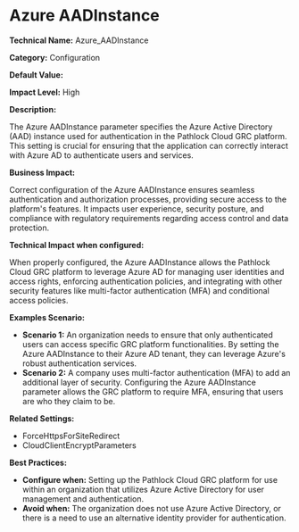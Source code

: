 # Azure AADInstance

**Technical Name:** Azure_AADInstance

**Category:** Configuration

**Default Value:** 

**Impact Level:** High

**Description:** 

The Azure AADInstance parameter specifies the Azure Active Directory (AAD) instance used for authentication in the Pathlock Cloud GRC platform. This setting is crucial for ensuring that the application can correctly interact with Azure AD to authenticate users and services.

**Business Impact:**

Correct configuration of the Azure AADInstance ensures seamless authentication and authorization processes, providing secure access to the platform's features. It impacts user experience, security posture, and compliance with regulatory requirements regarding access control and data protection.

**Technical Impact when configured:**

When properly configured, the Azure AADInstance allows the Pathlock Cloud GRC platform to leverage Azure AD for managing user identities and access rights, enforcing authentication policies, and integrating with other security features like multi-factor authentication (MFA) and conditional access policies.

**Examples Scenario:**

- **Scenario 1:** An organization needs to ensure that only authenticated users can access specific GRC platform functionalities. By setting the Azure AADInstance to their Azure AD tenant, they can leverage Azure's robust authentication services.
- **Scenario 2:** A company uses multi-factor authentication (MFA) to add an additional layer of security. Configuring the Azure AADInstance parameter allows the GRC platform to require MFA, ensuring that users are who they claim to be.

**Related Settings:** 

- ForceHttpsForSiteRedirect
- CloudClientEncryptParameters

**Best Practices:** 

- **Configure when:** Setting up the Pathlock Cloud GRC platform for use within an organization that utilizes Azure Active Directory for user management and authentication.
- **Avoid when:** The organization does not use Azure Active Directory, or there is a need to use an alternative identity provider for authentication.